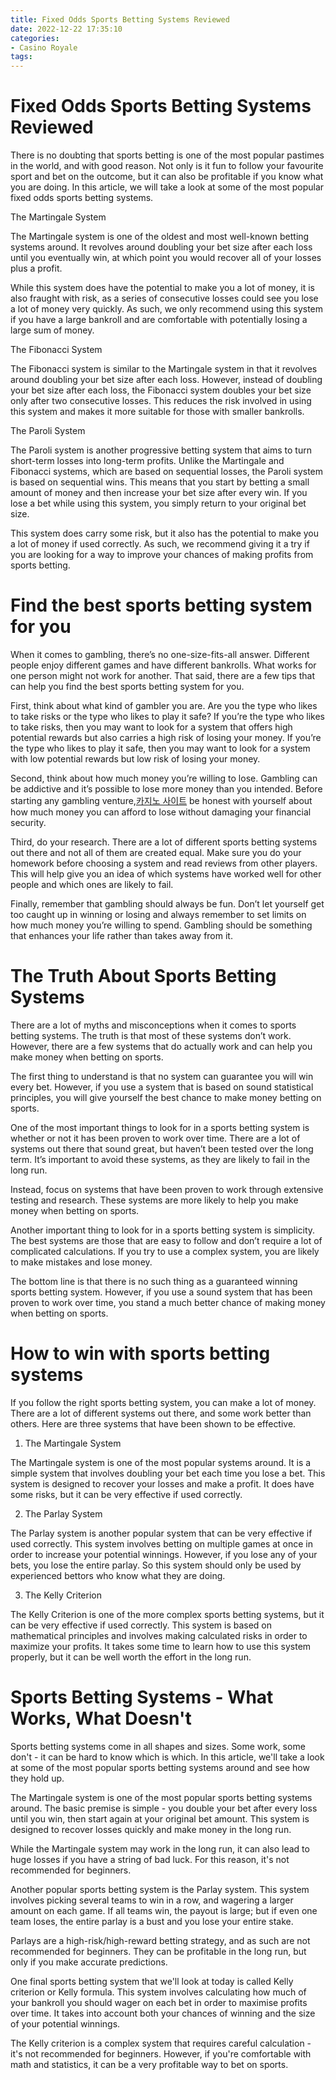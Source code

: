 ```yaml
---
title: Fixed Odds Sports Betting Systems Reviewed
date: 2022-12-22 17:35:10
categories:
- Casino Royale
tags:
---
```



#  Fixed Odds Sports Betting Systems Reviewed

There is no doubting that sports betting is one of the most popular pastimes in the world, and with good reason. Not only is it fun to follow your favourite sport and bet on the outcome, but it can also be profitable if you know what you are doing. In this article, we will take a look at some of the most popular fixed odds sports betting systems.

The Martingale System

The Martingale system is one of the oldest and most well-known betting systems around. It revolves around doubling your bet size after each loss until you eventually win, at which point you would recover all of your losses plus a profit.

While this system does have the potential to make you a lot of money, it is also fraught with risk, as a series of consecutive losses could see you lose a lot of money very quickly. As such, we only recommend using this system if you have a large bankroll and are comfortable with potentially losing a large sum of money.

The Fibonacci System

The Fibonacci system is similar to the Martingale system in that it revolves around doubling your bet size after each loss. However, instead of doubling your bet size after each loss, the Fibonacci system doubles your bet size only after two consecutive losses. This reduces the risk involved in using this system and makes it more suitable for those with smaller bankrolls.

The Paroli System

The Paroli system is another progressive betting system that aims to turn short-term losses into long-term profits. Unlike the Martingale and Fibonacci systems, which are based on sequential losses, the Paroli system is based on sequential wins. This means that you start by betting a small amount of money and then increase your bet size after every win. If you lose a bet while using this system, you simply return to your original bet size.

This system does carry some risk, but it also has the potential to make you a lot of money if used correctly. As such, we recommend giving it a try if you are looking for a way to improve your chances of making profits from sports betting.

#  Find the best sports betting system for you 

When it comes to gambling, there’s no one-size-fits-all answer. Different people enjoy different games and have different bankrolls. What works for one person might not work for another. That said, there are a few tips that can help you find the best sports betting system for you.

First, think about what kind of gambler you are. Are you the type who likes to take risks or the type who likes to play it safe? If you’re the type who likes to take risks, then you may want to look for a system that offers high potential rewards but also carries a high risk of losing your money. If you’re the type who likes to play it safe, then you may want to look for a system with low potential rewards but low risk of losing your money.

Second, think about how much money you’re willing to lose. Gambling can be addictive and it’s possible to lose more money than you intended. Before starting any gambling venture,[카지노 사이트](https://choegocasino.com/) be honest with yourself about how much money you can afford to lose without damaging your financial security.

Third, do your research. There are a lot of different sports betting systems out there and not all of them are created equal. Make sure you do your homework before choosing a system and read reviews from other players. This will help give you an idea of which systems have worked well for other people and which ones are likely to fail.

Finally, remember that gambling should always be fun. Don’t let yourself get too caught up in winning or losing and always remember to set limits on how much money you’re willing to spend. Gambling should be something that enhances your life rather than takes away from it.

#  The Truth About Sports Betting Systems

There are a lot of myths and misconceptions when it comes to sports betting systems. The truth is that most of these systems don’t work. However, there are a few systems that do actually work and can help you make money when betting on sports.

The first thing to understand is that no system can guarantee you will win every bet. However, if you use a system that is based on sound statistical principles, you will give yourself the best chance to make money betting on sports.

One of the most important things to look for in a sports betting system is whether or not it has been proven to work over time. There are a lot of systems out there that sound great, but haven’t been tested over the long term. It’s important to avoid these systems, as they are likely to fail in the long run.

Instead, focus on systems that have been proven to work through extensive testing and research. These systems are more likely to help you make money when betting on sports.

Another important thing to look for in a sports betting system is simplicity. The best systems are those that are easy to follow and don’t require a lot of complicated calculations. If you try to use a complex system, you are likely to make mistakes and lose money.

The bottom line is that there is no such thing as a guaranteed winning sports betting system. However, if you use a sound system that has been proven to work over time, you stand a much better chance of making money when betting on sports.

#  How to win with sports betting systems 

If you follow the right sports betting system, you can make a lot of money. There are a lot of different systems out there, and some work better than others. Here are three systems that have been shown to be effective.

1. The Martingale System 

The Martingale system is one of the most popular systems around. It is a simple system that involves doubling your bet each time you lose a bet. This system is designed to recover your losses and make a profit. It does have some risks, but it can be very effective if used correctly.

2. The Parlay System 

The Parlay system is another popular system that can be very effective if used correctly. This system involves betting on multiple games at once in order to increase your potential winnings. However, if you lose any of your bets, you lose the entire parlay. So this system should only be used by experienced bettors who know what they are doing.

3. The Kelly Criterion 

The Kelly Criterion is one of the more complex sports betting systems, but it can be very effective if used correctly. This system is based on mathematical principles and involves making calculated risks in order to maximize your profits. It takes some time to learn how to use this system properly, but it can be well worth the effort in the long run.

# Sports Betting Systems - What Works, What Doesn't

Sports betting systems come in all shapes and sizes. Some work, some don't - it can be hard to know which is which. In this article, we'll take a look at some of the most popular sports betting systems around and see how they hold up.

The Martingale system is one of the most popular sports betting systems around. The basic premise is simple - you double your bet after every loss until you win, then start again at your original bet amount. This system is designed to recover losses quickly and make money in the long run.

While the Martingale system may work in the long run, it can also lead to huge losses if you have a string of bad luck. For this reason, it's not recommended for beginners.

Another popular sports betting system is the Parlay system. This system involves picking several teams to win in a row, and wagering a larger amount on each game. If all teams win, the payout is large; but if even one team loses, the entire parlay is a bust and you lose your entire stake.

Parlays are a high-risk/high-reward betting strategy, and as such are not recommended for beginners. They can be profitable in the long run, but only if you make accurate predictions.

One final sports betting system that we'll look at today is called Kelly criterion or Kelly formula. This system involves calculating how much of your bankroll you should wager on each bet in order to maximise profits over time. It takes into account both your chances of winning and the size of your potential winnings.

The Kelly criterion is a complex system that requires careful calculation - it's not recommended for beginners. However, if you're comfortable with math and statistics, it can be a very profitable way to bet on sports.